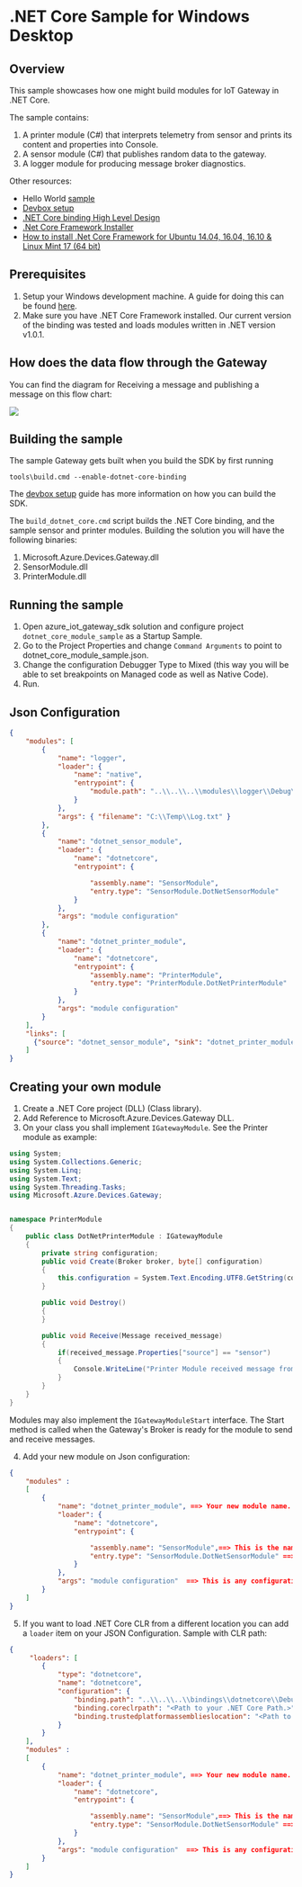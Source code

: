 .NET Core Sample for Windows Desktop
====================================

Overview
--------

This sample showcases how one might build modules for IoT Gateway in .NET Core.

The sample contains:

1. A printer module (C#) that interprets telemetry from sensor and prints its content and properties into Console.
2. A sensor module (C#) that publishes random data to the gateway.
3. A logger module for producing message broker diagnostics.

Other resources:
- Hello World [sample](../hello_world/README.md)
- [Devbox setup](../../doc/devbox_setup.md)
- [.NET Core binding High Level Design](../../bindings/dotnetcore/devdoc/dotnet_core_binding_hld.md)
- [.Net Core Framework Installer](https://www.microsoft.com/net/download/core)
- [How to install .Net Core Framework for Ubuntu 14.04, 16.04, 16.10 & Linux Mint 17 (64 bit)](https://www.microsoft.com/net/core#linuxubuntu)

Prerequisites
--------------
1. Setup your Windows development machine. A guide for doing this can be found [here](../../doc/devbox_setup.md).
2. Make sure you have .NET Core Framework installed. Our current version of the binding was tested and loads modules written in .NET version v1.0.1.

How does the data flow through the Gateway
------------------------------------------
You can find the diagram for Receiving a message and publishing a message on this flow chart:

![](../../bindings/dotnetcore/devdoc/images/flow_chart_native_gateway.png)

Building the sample
-------------------
The sample Gateway gets built when you build the SDK by first running
```
tools\build.cmd --enable-dotnet-core-binding
```

The [devbox setup](../../doc/devbox_setup.md) guide has more information on how you can build the SDK.

The `build_dotnet_core.cmd` script builds the .NET Core binding, and the sample sensor and printer modules.
Building the solution you will have the following binaries: 
1. Microsoft.Azure.Devices.Gateway.dll
2. SensorModule.dll
3. PrinterModule.dll

Running the sample
------------------
1. Open azure_iot_gateway_sdk solution and configure project `dotnet_core_module_sample` as a Startup Sample.
2. Go to the Project Properties and change `Command Arguments` to point to dotnet_core_module_sample.json.
4. Change the configuration Debugger Type to Mixed (this way you will be able to set breakpoints on Managed code as well as Native Code).
5. Run.




Json Configuration
------------------
```json
{
    "modules": [
        {
            "name": "logger",
            "loader": {
                "name": "native",
                "entrypoint": {
                    "module.path": "..\\..\\..\\modules\\logger\\Debug\\logger.dll"
                }
            },
            "args": { "filename": "C:\\Temp\\Log.txt" }
        },
        {
            "name": "dotnet_sensor_module",
            "loader": {
                "name": "dotnetcore",
                "entrypoint": {

                    "assembly.name": "SensorModule",
                    "entry.type": "SensorModule.DotNetSensorModule"
                }
            },
            "args": "module configuration"
        },
        {
            "name": "dotnet_printer_module",
            "loader": {
                "name": "dotnetcore",
                "entrypoint": {
                    "assembly.name": "PrinterModule",
                    "entry.type": "PrinterModule.DotNetPrinterModule"
                }
            },
            "args": "module configuration"
        }
    ],
    "links": [
      {"source": "dotnet_sensor_module", "sink": "dotnet_printer_module" }
    ]
}
```

Creating your own module
------------------------
1. Create a .NET Core project (DLL) (Class library).
2. Add Reference to Microsoft.Azure.Devices.Gateway DLL.
3. On your class you shall implement `IGatewayModule`.
   See the Printer module as example:
~~~~~~~~~~~~~~~~~~~~~~~~~~~~~~~~~~~~~~~~~~~~~~~~~~~~~~~~~~~~~~~~~~~~~~~~~~ C#
using System;
using System.Collections.Generic;
using System.Linq;
using System.Text;
using System.Threading.Tasks;
using Microsoft.Azure.Devices.Gateway;


namespace PrinterModule
{
    public class DotNetPrinterModule : IGatewayModule
    {
        private string configuration;
        public void Create(Broker broker, byte[] configuration)
        {
            this.configuration = System.Text.Encoding.UTF8.GetString(configuration);
        }

        public void Destroy()
        {
        }

        public void Receive(Message received_message)
        {
            if(received_message.Properties["source"] == "sensor")
            {
                Console.WriteLine("Printer Module received message from Sensor. Content: " + System.Text.Encoding.UTF8.GetString(received_message.Content, 0, received_message.Content.Length));
            }
        }
    }
}
~~~~~~~~~~~~~~~~~~~~~~~~~~~~~~~~~~~~~~~~~~~~~~~~~~~~~~~~~~~~~~~~~~~~~~~~~~

Modules may also implement the `IGatewayModuleStart` interface.  The Start method is called when the Gateway's Broker is ready for the module to send and receive messages. 

4. Add your new module on Json configuration:
```json
{
    "modules" :
    [
        {
            "name": "dotnet_printer_module", ==> Your new module name. 
            "loader": {
                "name": "dotnetcore",
                "entrypoint": {

                    "assembly.name": "SensorModule",==> This is the name of your module dll. On this sample it is SensorModule.dll
                    "entry.type": "SensorModule.DotNetSensorModule" ==> This is the name of your Class (Namespace.ClassName) that implements IGatewayModule.
                }
            },
            "args": "module configuration"  ==> This is any configuration you want to use on your sample. It will be passed to you as a byte[] that should be converted to an UTF-8 Encoded String, you can add a JSON configuration in it.
        }
    ]
}
```
5. If you want to load .NET Core CLR from a different location you can add a `loader` item on your JSON Configuration. Sample with CLR path:
```json
{
     "loaders": [
        {
            "type": "dotnetcore",
            "name": "dotnetcore",
            "configuration": {
                "binding.path": "..\\..\\..\\bindings\\dotnetcore\\Debug\\dotnetcore.dll",
                "binding.coreclrpath": "<Path to your .NET Core Path.>",
                "binding.trustedplatformassemblieslocation": "<Path to find trusted platform assemblies, used by CLR."
            }
        }
    ],
    "modules" :
    [
        {
            "name": "dotnet_printer_module", ==> Your new module name. 
            "loader": {
                "name": "dotnetcore",
                "entrypoint": {

                    "assembly.name": "SensorModule",==> This is the name of your module dll. On this sample it is SensorModule.dll
                    "entry.type": "SensorModule.DotNetSensorModule" ==> This is the name of your Class (Namespace.ClassName) that implements IGatewayModule.
                }
            },
            "args": "module configuration"  ==> This is any configuration you want to use on your sample. It will be passed to you as a byte[] that should be converted to an UTF-8 Encoded String, you can add a JSON configuration in it.
        }
    ]
}
```
